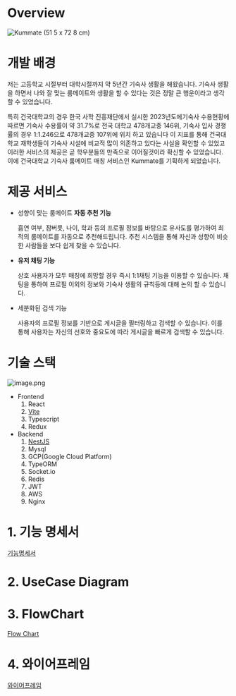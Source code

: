 # Overview
![Kummate (51 5 x 72 8 cm)](https://github.com/user-attachments/assets/862a6795-0309-4ddd-bd65-f6871a61714a)


# 개발 배경

저는 고등학교 시절부터 대학시절까지 약 5년간 기숙사 생활을 해왔습니다. 기숙사 생활을 하면서 나와 잘 맞는 룸메이트와 생활을 할 수 있다는 것은 정말 큰 행운이라고 생각할 수 있었습니다.

특히 건국대학교의 경우 한국 사학 진흥재단에서 실시한 2023년도에기숙사 수용현황에 따르면  기숙사 수용률이 약 31.7%로 전국 대학교 478개교중 146위, 기숙사 입사 경쟁률의 경우 1:1.246으로 478개교중 107위에 위치 하고 있습니다 이 지표를 통해 건국대학교 재학생들이 기숙사 시설에 비교적 많이 의존하고 있다는 사실을 확인할 수 있었고 이러한 서비스의 제공은 곧 학우분들의 만족으로 이어질것이라 확신할 수 있었습니다. 이에 건국대학교 기숙사 룸메이트 매칭 서비스인 Kummate를 기획하게 되었습니다.

# 제공 서비스

- 성향이 맞는 룸메이트 **자동 추천 기능**
    
    흡연 여부, 잠버릇, 나이, 학과 등의 프로필 정보를 바탕으로 유사도를 평가하여 최적의 룸메이트를 자동으로 추천해드립니다. 추천 시스템을 통해 자신과 성향이 비슷한 사람들을 보다 쉽게 찾을 수 있습니다.
    
- **유저 채팅 기능**
    
    상호 사용자가 모두 매칭에 희망할 경우 즉시 1:1채팅 기능을 이용할 수 있습니다. 채팅을 통하여 프로필 이외의 정보와 기숙사 생활의 규칙등에 대해 논의 할 수 있습니다. 
    
- 세분화된 검색 기능
    
    사용자의 프로필 정보를 기반으로 게시글을 필터링하고 검색할 수 있습니다. 이를 통해 사용자는 자신의 선호와 중요도에 따라 게시글을 빠르게 검색할 수 있습니다. 
    

# 기술 스택

![image.png](https://prod-files-secure.s3.us-west-2.amazonaws.com/a34fc69a-7cde-4ad6-9007-8b89915b35a6/c5484ac5-9641-460c-a3c9-a6798916fdb8/image.png)

- Frontend
    1. React 
    2. [Vite](https://ko.vite.dev/guide/)
    3. Typescript
    4. Redux
- Backend
    1. [NestJS](https://nestjs.com/)
    2. Mysql 
    3. GCP(Google Cloud Platform)
    4. TypeORM
    5. Socket.io
    6. Redis
    7. JWT
    8. AWS
    9. Nginx

# 1. 기능 명세서

[기능명세서](https://www.notion.so/17bd5b3e6ec58045ae80f6c4e0d0274a?pvs=21)

# 2. UseCase Diagram

[](https://www.notion.so/17bd5b3e6ec580bdb54cd8dcd19a7906?pvs=21)

# 3. FlowChart

[Flow Chart](https://www.notion.so/Flow-Chart-3ae6cf039d31491480059b17335cefde?pvs=21)

# 4. 와이어프레임

[와이어프레임](https://www.notion.so/6ee81ea40ada427cafd83256e2cab311?pvs=21)
